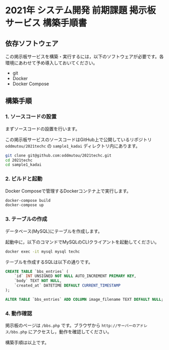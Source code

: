 # 2021年 システム開発 前期課題 掲示板サービス 構築手順書

## 依存ソフトウェア

この掲示板サービスを構築・実行するには，以下のソフトウェアが必要です。各環境にあわせて予め導入しておいてください。

- git
- Docker
- Docker Compose

## 構築手順

### 1. ソースコードの設置

まずソースコードの設置を行います。

この掲示板サービスのソースコードはGitHub上で公開しているリポジトリ `oddmutou/2021techc` の `sample1_kadai` ディレクトリ内にあります。

```sh
git clone git@github.com:oddmutou/2021techc.git
cd 2021techc
cd sample1_kadai
```

### 2. ビルドと起動

Docker Composeで管理するDockerコンテナ上で実行します。

```sh
docker-compose build
docker-compose up
```

### 3. テーブルの作成

データベース(MySQL)にテーブルを作成します。

起動中に，以下のコマンドでMySQLのCLIクライアントを起動してください。

```sh
docker exec -it mysql mysql techc
```

テーブルを作成するSQLは以下の通りです。

```sql
CREATE TABLE `bbs_entries` (
    `id` INT UNSIGNED NOT NULL AUTO_INCREMENT PRIMARY KEY,
    `body` TEXT NOT NULL,
    `created_at` DATETIME DEFAULT CURRENT_TIMESTAMP
);

ALTER TABLE `bbs_entries` ADD COLUMN image_filename TEXT DEFAULT NULL;
```

### 4. 動作確認

掲示板のページは `/bbs.php` です。ブラウザから `http://サーバーのアドレス/bbs.php` にアクセスし，動作を確認してください。

構築手順は以上です。
